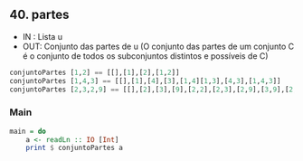 ## 40. partes
- IN : Lista u
- OUT: Conjunto das partes de u (O conjunto das partes de um conjunto C é o conjunto de todos os subconjuntos distintos e possíveis de C)
```hs
conjuntoPartes [1,2] == [[],[1],[2],[1,2]]
conjuntoPartes [1,4,3] == [[],[1],[4],[3],[1,4][1,3],[4,3],[1,4,3]]
conjuntoPartes [2,3,2,9] == [[],[2],[3],[9],[2,2],[2,3],[2,9],[3,9],[2,2,3],[2,2,9],[2,3,9],[2,2,3,9]]
```


<!--MAIN_BEGIN-->
### Main
```hs
main = do
    a <- readLn :: IO [Int]
    print $ conjuntoPartes a

```
<!--MAIN_END-->
